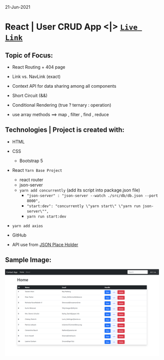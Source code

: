 21-Jun-2021

# React | User CRUD App <|> [`Live Link`](www) 

## Topic of Focus:
* React Routing + 404 page
* Link vs. NavLink (exact)
* Context API for data sharing among all components

* Short Circuit (&&)
* Conditional Rendering (true ? ternary : operation)
* use array methods ==> map , filter , find , reduce


## Technologies | Project is created with: 
* HTML 
* CSS 
    - Bootstrap 5 

* React `Yarn Base Project`
    - react router
    - json-server
    - `yarn add concurrently` (add its script into package.json file)
        - `"json-server" : "json-server --watch ./src/db/db.json --port 8000",`
        - `"start:dev": "concurrently \"yarn start\" \"yarn run json-server\"",`
        - `yarn run start:dev`
 
* `yarn add axios`

* GitHub
* API use from [JSON Place Holder](https://jsonplaceholder.typicode.com/users)


## Sample Image:
<img src='./src/img/1.png'/>